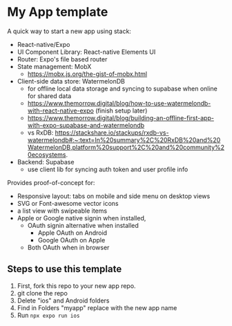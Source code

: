 # My App template

A quick way to start a new app using stack:

* React-native/Expo
* UI Component Library: React-native Elements UI
* Router: Expo's file based router
* State management: MobX
    * https://mobx.js.org/the-gist-of-mobx.html
* Client-side data store: WatermelonDB
    * for offline local data storage and syncing to supabase when online for shared data
    * https://www.themorrow.digital/blog/how-to-use-watermelondb-with-react-native-expo (finish setup later)
    * https://www.themorrow.digital/blog/building-an-offline-first-app-with-expo-supabase-and-watermelondb
    * vs RxDB: https://stackshare.io/stackups/rxdb-vs-watermelondb#:~:text=In%20summary%2C%20RxDB%20and%20WatermelonDB,platform%20support%2C%20and%20community%20ecosystems.
* Backend: Supabase 
    * use client lib for syncing auth token and user profile info


Provides proof-of-concept for:

* Responsive layout: tabs on mobile and side menu on desktop views
* SVG or Font-awesome vector icons
* a list view with swipeable items
* Apple or Google native signin when installed, 
    * OAuth signin alternative when installed
        * Apple OAuth on Android
        * Google OAuth on Apple
    * Both OAuth when in browser


## Steps to use this template

1. First, fork this repo to your new app repo.
2. git clone the repo
3. Delete "ios" and Android folders
4. Find in Folders "myapp" replace with the new app name
5. Run `npx expo run ios`
